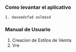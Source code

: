 ### Como levantar el aplicativo
    1. dasoadsfad aslmasd

### Manual de Usuario
1. Creacion de Estilos de Vemta
2. Vre